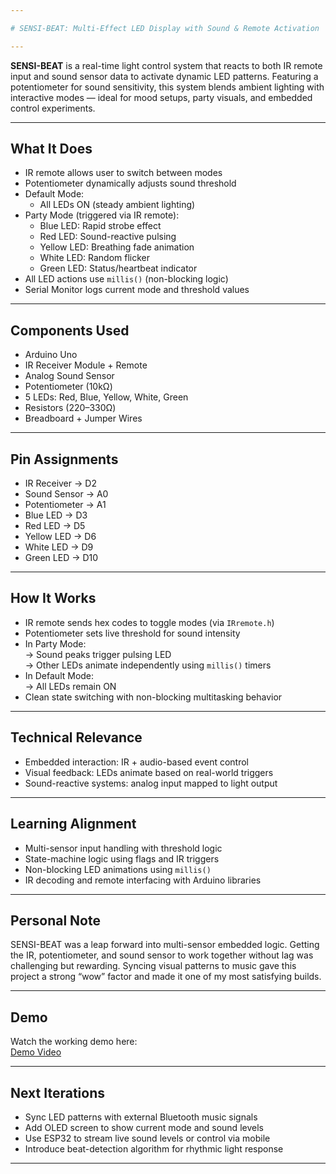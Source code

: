 ```yaml
---

# SENSI-BEAT: Multi-Effect LED Display with Sound & Remote Activation  

---
```


**SENSI-BEAT** is a real-time light control system that reacts to both IR remote input and sound sensor data to activate dynamic LED patterns. Featuring a potentiometer for sound sensitivity, this system blends ambient lighting with interactive modes — ideal for mood setups, party visuals, and embedded control experiments.  

---

## What It Does  
- IR remote allows user to switch between modes  
- Potentiometer dynamically adjusts sound threshold  
- Default Mode:  
  - All LEDs ON (steady ambient lighting)  
- Party Mode (triggered via IR remote):  
  - Blue LED: Rapid strobe effect  
  - Red LED: Sound-reactive pulsing  
  - Yellow LED: Breathing fade animation  
  - White LED: Random flicker  
  - Green LED: Status/heartbeat indicator  
- All LED actions use `millis()` (non-blocking logic)  
- Serial Monitor logs current mode and threshold values  

---

## Components Used  
- Arduino Uno  
- IR Receiver Module + Remote  
- Analog Sound Sensor  
- Potentiometer (10kΩ)  
- 5 LEDs: Red, Blue, Yellow, White, Green  
- Resistors (220–330Ω)  
- Breadboard + Jumper Wires  

---

## Pin Assignments  
- IR Receiver → D2  
- Sound Sensor → A0  
- Potentiometer → A1  
- Blue LED → D3  
- Red LED → D5  
- Yellow LED → D6  
- White LED → D9  
- Green LED → D10  

---

## How It Works  
- IR remote sends hex codes to toggle modes (via `IRremote.h`)  
- Potentiometer sets live threshold for sound intensity  
- In Party Mode:  
  → Sound peaks trigger pulsing LED  
  → Other LEDs animate independently using `millis()` timers  
- In Default Mode:  
  → All LEDs remain ON  
- Clean state switching with non-blocking multitasking behavior  

---

## Technical Relevance  
- Embedded interaction: IR + audio-based event control  
- Visual feedback: LEDs animate based on real-world triggers  
- Sound-reactive systems: analog input mapped to light output  

---

## Learning Alignment  
- Multi-sensor input handling with threshold logic  
- State-machine logic using flags and IR triggers  
- Non-blocking LED animations using `millis()`  
- IR decoding and remote interfacing with Arduino libraries  

---

## Personal Note  
SENSI-BEAT was a leap forward into multi-sensor embedded logic. Getting the IR, potentiometer, and sound sensor to work together without lag was challenging but rewarding. Syncing visual patterns to music gave this project a strong “wow” factor and made it one of my most satisfying builds.  

---

## Demo  
Watch the working demo here:  
[Demo Video](https://youtu.be/dA1ATFRMc3s)  

---

## Next Iterations  
- Sync LED patterns with external Bluetooth music signals  
- Add OLED screen to show current mode and sound levels  
- Use ESP32 to stream live sound levels or control via mobile  
- Introduce beat-detection algorithm for rhythmic light response  

---
